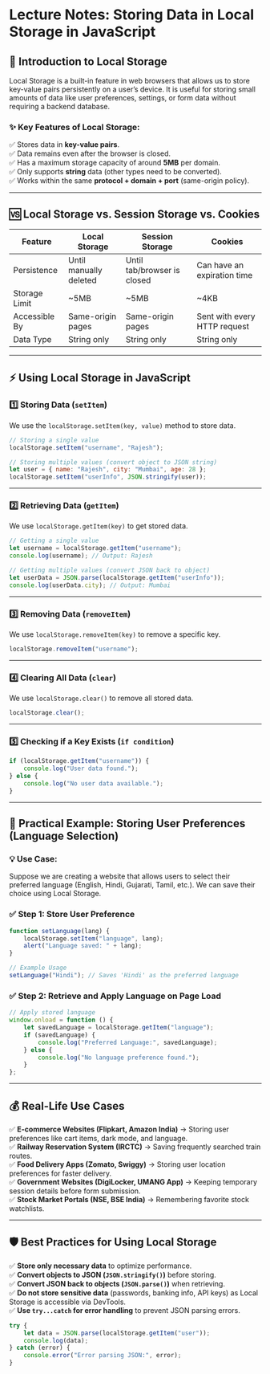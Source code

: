 # **Lecture Notes: Storing Data in Local Storage in JavaScript**  

## **📌 Introduction to Local Storage**  
Local Storage is a built-in feature in web browsers that allows us to store key-value pairs persistently on a user’s device. It is useful for storing small amounts of data like user preferences, settings, or form data without requiring a backend database.  

### **✨ Key Features of Local Storage:**  
✅ Stores data in **key-value pairs**.  
✅ Data remains even after the browser is closed.  
✅ Has a maximum storage capacity of around **5MB** per domain.  
✅ Only supports **string** data (other types need to be converted).  
✅ Works within the same **protocol + domain + port** (same-origin policy).  

---

## **🆚 Local Storage vs. Session Storage vs. Cookies**  

| Feature | Local Storage | Session Storage | Cookies |
|---------|-------------|----------------|---------|
| Persistence | Until manually deleted | Until tab/browser is closed | Can have an expiration time |
| Storage Limit | ~5MB | ~5MB | ~4KB |
| Accessible By | Same-origin pages | Same-origin pages | Sent with every HTTP request |
| Data Type | String only | String only | String only |

---

## **⚡ Using Local Storage in JavaScript**  

### **1️⃣ Storing Data (`setItem`)**  
We use the `localStorage.setItem(key, value)` method to store data.  

```js
// Storing a single value
localStorage.setItem("username", "Rajesh");

// Storing multiple values (convert object to JSON string)
let user = { name: "Rajesh", city: "Mumbai", age: 28 };
localStorage.setItem("userInfo", JSON.stringify(user));
```

---

### **2️⃣ Retrieving Data (`getItem`)**  
We use `localStorage.getItem(key)` to get stored data.  

```js
// Getting a single value
let username = localStorage.getItem("username");
console.log(username); // Output: Rajesh

// Getting multiple values (convert JSON back to object)
let userData = JSON.parse(localStorage.getItem("userInfo"));
console.log(userData.city); // Output: Mumbai
```

---

### **3️⃣ Removing Data (`removeItem`)**  
We use `localStorage.removeItem(key)` to remove a specific key.  

```js
localStorage.removeItem("username");
```

---

### **4️⃣ Clearing All Data (`clear`)**  
We use `localStorage.clear()` to remove all stored data.  

```js
localStorage.clear();
```

---

### **5️⃣ Checking if a Key Exists (`if condition`)**  
```js
if (localStorage.getItem("username")) {
    console.log("User data found.");
} else {
    console.log("No user data available.");
}
```

---

## **📍 Practical Example: Storing User Preferences (Language Selection)**
### **💡 Use Case:**  
Suppose we are creating a website that allows users to select their preferred language (English, Hindi, Gujarati, Tamil, etc.). We can save their choice using Local Storage.

### **✅ Step 1: Store User Preference**
```js
function setLanguage(lang) {
    localStorage.setItem("language", lang);
    alert("Language saved: " + lang);
}

// Example Usage
setLanguage("Hindi"); // Saves 'Hindi' as the preferred language
```

### **✅ Step 2: Retrieve and Apply Language on Page Load**
```js
// Apply stored language
window.onload = function () {
    let savedLanguage = localStorage.getItem("language");
    if (savedLanguage) {
        console.log("Preferred Language:", savedLanguage);
    } else {
        console.log("No language preference found.");
    }
};
```

---

## **💰 Real-Life Use Cases**  
✅ **E-commerce Websites (Flipkart, Amazon India)** → Storing user preferences like cart items, dark mode, and language.  
✅ **Railway Reservation System (IRCTC)** → Saving frequently searched train routes.  
✅ **Food Delivery Apps (Zomato, Swiggy)** → Storing user location preferences for faster delivery.  
✅ **Government Websites (DigiLocker, UMANG App)** → Keeping temporary session details before form submission.  
✅ **Stock Market Portals (NSE, BSE India)** → Remembering favorite stock watchlists.  

---

## **🛡 Best Practices for Using Local Storage**
✅ **Store only necessary data** to optimize performance.  
✅ **Convert objects to JSON (`JSON.stringify()`)** before storing.  
✅ **Convert JSON back to objects (`JSON.parse()`)** when retrieving.  
✅ **Do not store sensitive data** (passwords, banking info, API keys) as Local Storage is accessible via DevTools.  
✅ **Use `try...catch` for error handling** to prevent JSON parsing errors.  

```js
try {
    let data = JSON.parse(localStorage.getItem("user"));
    console.log(data);
} catch (error) {
    console.error("Error parsing JSON:", error);
}
```

